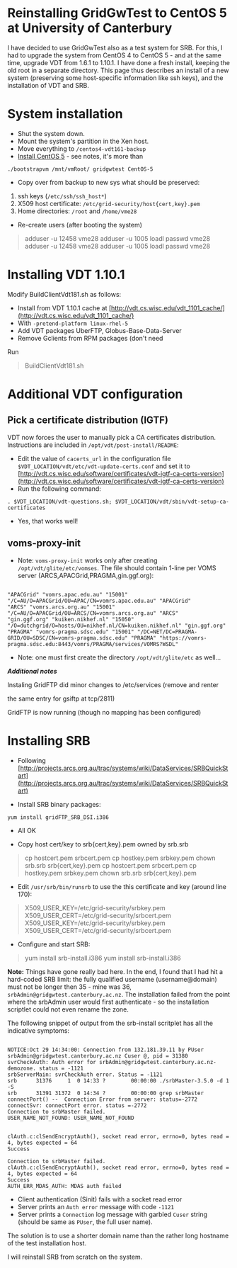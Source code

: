 # Reinstalling GridGwTest to CentOS 5 at University of Canterbury

I have decided to use GridGwTest also as a test system for SRB.  For this, I had to upgrade the system from CentOS 4 to CentOS 5 - and at the same time, upgrade VDT from 1.6.1 to 1.10.1.  I have done a fresh install, keeping the old root in a separate directory.  This page thus describes an install of a new system (preserving some host-specific information like ssh keys), and the installation of VDT and SRB.

# System installation

- Shut the system down.
- Mount the system's partition in the Xen host.
- Move everything to `/centos4-vdt161-backup`
- [Install CentOS 5](/wiki/spaces/BeSTGRID/pages/3816950789) - see notes, it's more than 

``` 
./bootstrapvm /mnt/vmRoot/ gridgwtest CentOS-5
```

- Copy over from backup to new sys what should be preserved:

1. ssh keys (`/etc/ssh/ssh_host*`)
2. X509 host certificate: `/etc/grid-security/host{cert,key}.pem`
3. Home directories: `/root` and `/home/vme28`

- Re-create users (after booting the system)


>  adduser -u 12458 vme28
>  adduser -u 1005 loadl
>  passwd vme28
>  adduser -u 12458 vme28
>  adduser -u 1005 loadl
>  passwd vme28

# Installing VDT 1.10.1

Modify BuildClientVdt181.sh as follows:

- Install from VDT 1.10.1 cache at [http://vdt.cs.wisc.edu/vdt_1101_cache/](http://vdt.cs.wisc.edu/vdt_1101_cache/)
- With `-pretend-platform linux-rhel-5`
- Add VDT packages UberFTP, Globus-Base-Data-Server
- Remove Gclients from RPM packages (don't need

Run

>  BuildClientVdt181.sh

# Additional VDT configuration

## Pick a certificate distribution (IGTF)

VDT now forces the user to manually pick a CA certificates distribution.  Instructions are included in `/opt/vdt/post-install/README`:

- Edit the value of `cacerts_url` in the configuration file `$VDT_LOCATION/vdt/etc/vdt-update-certs.conf` and set it to [http://vdt.cs.wisc.edu/software/certificates/vdt-igtf-ca-certs-version](http://vdt.cs.wisc.edu/software/certificates/vdt-igtf-ca-certs-version)
- Run the following command: 

``` 
. $VDT_LOCATION/vdt-questions.sh; $VDT_LOCATION/vdt/sbin/vdt-setup-ca-certificates
```
- Yes, that works well!

## voms-proxy-init

- Note: `voms-proxy-init` works only after creating `/opt/vdt/glite/etc/vomses`.  The file should contain 1-line per VOMS server (ARCS,APACGrid,PRAGMA,gin.ggf.org):

``` 

"APACGrid" "vomrs.apac.edu.au" "15001" "/C=AU/O=APACGrid/OU=APAC/CN=vomrs.apac.edu.au" "APACGrid"
"ARCS" "vomrs.arcs.org.au" "15001" "/C=AU/O=APACGrid/OU=ARCS/CN=vomrs.arcs.org.au" "ARCS"
"gin.ggf.org" "kuiken.nikhef.nl" "15050" "/O=dutchgrid/O=hosts/OU=nikhef.nl/CN=kuiken.nikhef.nl" "gin.ggf.org"
"PRAGMA" "vomrs-pragma.sdsc.edu" "15001" "/DC=NET/DC=PRAGMA-GRID/OU=SDSC/CN=vomrs-pragma.sdsc.edu" "PRAGMA" "https://vomrs-pragma.sdsc.edu:8443/vomrs/PRAGMA/services/VOMRS?WSDL"

```
- Note: one must first create the directory `/opt/vdt/glite/etc` as well...

***Additional notes***

Instaling GridFTP did minor changes to /etc/services (remove and renter

the same entry for gsiftp at tcp/2811)

GridFTP is now running (though no mapping has been configured)

# Installing SRB

- Following [http://projects.arcs.org.au/trac/systems/wiki/DataServices/SRBQuickStart](http://projects.arcs.org.au/trac/systems/wiki/DataServices/SRBQuickStart)

- Install SRB binary packages:

``` 
yum install gridFTP_SRB_DSI.i386
```
- All OK

- Copy host cert/key to srb{cert,key}.pem owned by srb.srb


>  cp hostcert.pem srbcert.pem
>  cp hostkey.pem srbkey.pem
>  chown srb.srb srb{cert,key}.pem
>  cp hostcert.pem srbcert.pem
>  cp hostkey.pem srbkey.pem
>  chown srb.srb srb{cert,key}.pem

- Edit `/usr/srb/bin/runsrb` to use the this certificate and key (around line 170):


>  X509_USER_KEY=/etc/grid-security/srbkey.pem
>  X509_USER_CERT=/etc/grid-security/srbcert.pem
>  X509_USER_KEY=/etc/grid-security/srbkey.pem
>  X509_USER_CERT=/etc/grid-security/srbcert.pem


- Configure and start SRB:


>  yum install srb-install.i386
>  yum install srb-install.i386

**Note:** Things have gone really bad here.  In the end, I found that I had hit a hard-coded SRB limit: the fully qualified username (username@domain) must not be longer then 35 - mine was 36, `srbAdmin@gridgwtest.canterbury.ac.nz`.  The installation failed from the point where the srbAdmin user would first authenticate - so the installation scriptlet could not even rename the zone.

The following snippet of output from the srb-install scritplet has all the indicative symptoms:

``` 

NOTICE:Oct 29 14:34:00: Connection from 132.181.39.11 by PUser srbAdmin@gridgwtest.canterbury.ac.nz Cuser @, pid = 31380
svrCheckAuth: Auth error for srbAdmin@gridgwtest.canterbury.ac.nz-demozone. status = -1121
srbServerMain: svrCheckAuth error. Status = -1121
srb      31376     1  0 14:33 ?        00:00:00 ./srbMaster-3.5.0 -d 1 -S
srb      31391 31372  0 14:34 ?        00:00:00 grep srbMaster
connectPort() --  Connection Error from server: status=-2772
connectSvr: connectPort error. status =-2772
Connection to srbMaster failed.
USER_NAME_NOT_FOUND: USER_NAME_NOT_FOUND


clAuth.c:clSendEncryptAuth(), socket read error, errno=0, bytes read = 4, bytes expected = 64
Success

Connection to srbMaster failed.
clAuth.c:clSendEncryptAuth(), socket read error, errno=0, bytes read = 4, bytes expected = 64
Success
AUTH_ERR_MDAS_AUTH: MDAS auth failed

```

- Client authentication (Sinit) fails with a socket read error
- Server prints an `Auth error` message with code `-1121`
- Server prints a `Connection` log message with garbled `Cuser` string (should be same as `PUser`, the full user name).

The solution is to use a shorter domain name than the rather long hostname of the test installation host.

I will reinstall SRB from scratch on the system.
